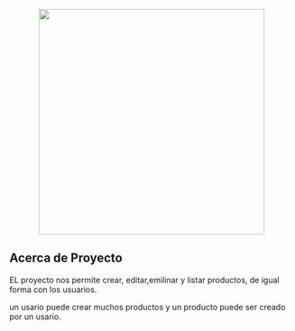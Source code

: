 <p align="center"><a href="https://laravel.com" target="_blank"><img src="https://raw.githubusercontent.com/laravel/art/master/logo-lockup/5%20SVG/2%20CMYK/1%20Full%20Color/laravel-logolockup-cmyk-red.svg" width="400"></a></p>

## Acerca de Proyecto

EL proyecto nos permite crear, editar,emilinar y listar productos, de igual forma con los usuarios.

un usario puede crear muchos productos y un producto puede ser creado por un usario.
